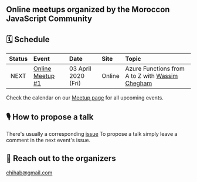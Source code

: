 ## Online meetups organized by the Moroccon JavaScript Community

## 🗓 Schedule

 Status | Event   | Date                         | Site  | Topic |
:------:|:--------|:-----------------------------|:-------|:--------|
  NEXT | [Online Meetup #1](https://www.meetup.com/JavaScript-Morocco/events/269511287/) | 03 April 2020 (Fri) | Online | Azure Functions from A to Z with [Wassim Chegham](https://github.com/manekinekko)

 
Check the calendar on our [Meetup page](https://www.meetup.com/JavaScript-Morocco/events/) for all upcoming events.

## 🎙 How to propose a talk

There's usually a corresponding [issue](https://github.com/JSschool-dev/Morocco.js/issues)
To propose a talk simply leave a comment in the next event's issue.


## 💬 Reach out to the organizers
chihab@gmail.com
